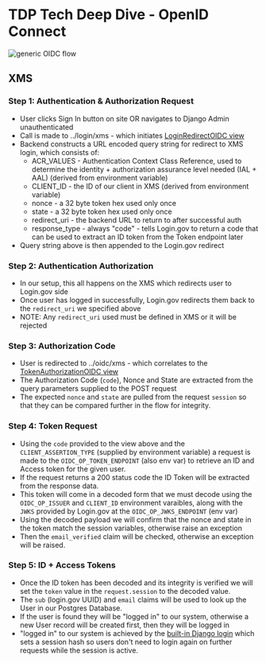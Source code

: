 # TDP Tech Deep Dive - OpenID Connect

![generic OIDC flow](https://miro.medium.com/max/1080/1*quwFs1fFCvTvLT80e_QHVA.png)

## XMS

### Step 1: Authentication & Authorization Request
* User clicks Sign In button on site OR navigates to Django Admin unauthenticated
* Call is made to ../login/xms - which initiates [LoginRedirectOIDC view](https://github.com/raft-tech/TANF-app/blob/raft-tdp-main/tdrs-backend/tdpservice/users/api/login_redirect_oidc.py)
* Backend constructs a URL encoded query string for redirect to XMS login, which consists of:
  * ACR_VALUES - Authentication Context Class Reference, used to determine the identity + authorization assurance level needed (IAL + AAL) (derived from environment variable) 
  * CLIENT_ID - the ID of our client in XMS (derived from environment variable)
  * nonce - a 32 byte token hex used only once
  * state - a 32 byte token hex used only once
  * redirect_uri - the backend URL to return to after successful auth
  * response_type - always "code" - tells Login.gov to return a code that can be used to extract an ID token from the Token endpoint later
* Query string above is then appended to the Login.gov redirect

### Step 2: Authentication Authorization
* In our setup, this all happens on the XMS which redirects user to Login.gov side
* Once user has logged in successfully, Login.gov redirects them back to the `redirect_uri` we specified above
* NOTE: Any `redirect_uri` used must be defined in XMS or it will be rejected

### Step 3: Authorization Code
* User is redirected to ../oidc/xms - which correlates to the [TokenAuthorizationOIDC view](https://github.com/raft-tech/TANF-app/blob/raft-tdp-main/tdrs-backend/tdpservice/users/api/login.py)
* The Authorization Code (`code`), Nonce and State are extracted from the query parameters supplied to the POST request
* The expected `nonce` and `state` are pulled from the request `session` so that they can be compared further in the flow for integrity.

### Step 4: Token Request
* Using the `code` provided to the view above and the `CLIENT_ASSERTION_TYPE` (supplied by environment variable) a request is made to the `OIDC_OP_TOKEN_ENDPOINT` (also env var) to retrieve an ID and Access token for the given user.
* If the request returns a 200 status code the ID Token will be extracted from the response data.
* This token will come in a decoded form that we must decode using the `OIDC_OP_ISSUER` and `CLIENT_ID` environment varaibles, along with the `JWKS` provided by Login.gov at the `OIDC_OP_JWKS_ENDPOINT` (env var)
* Using the decoded payload we will confirm that the nonce and state in the token match the session variables, otherwise raise an exception
* Then the `email_verified` claim will be checked, otherwise an exception will be raised.

### Step 5: ID + Access Tokens
* Once the ID token has been decoded and its integrity is verified we will set the `token` value in the `request.session` to the decoded value.
* The `sub` (login.gov UUID) and `email` claims will be used to look up the User in our Postgres Database.
* If the user is found they will be "logged in" to our system, otherwise a new User record will be created first, then they will be logged in
* "logged in" to our system is achieved by the [built-in Django login](https://github.com/django/django/blob/main/django/contrib/auth/__init__.py#L90) which sets a session hash so users don't need to login again on further requests while the session is active.
